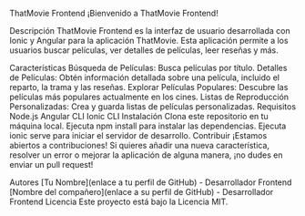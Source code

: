 ThatMovie Frontend
¡Bienvenido a ThatMovie Frontend!

Descripción
ThatMovie Frontend es la interfaz de usuario desarrollada con Ionic y Angular para la aplicación ThatMovie. Esta aplicación permite a los usuarios buscar películas, ver detalles de películas, leer reseñas y más.

Características
Búsqueda de Películas: Busca películas por título.
Detalles de Películas: Obtén información detallada sobre una película, incluido el reparto, la trama y las reseñas.
Explorar Películas Populares: Descubre las películas más populares actualmente en los cines.
Listas de Reproducción Personalizadas: Crea y guarda listas de películas personalizadas.
Requisitos
Node.js
Angular CLI
Ionic CLI
Instalación
Clona este repositorio en tu máquina local.
Ejecuta npm install para instalar las dependencias.
Ejecuta ionic serve para iniciar el servidor de desarrollo.
Contribuir
¡Estamos abiertos a contribuciones! Si quieres añadir una nueva característica, resolver un error o mejorar la aplicación de alguna manera, ¡no dudes en enviar un pull request!

Autores
[Tu Nombre](enlace a tu perfil de GitHub) - Desarrollador Frontend
[Nombre del compañero](enlace a su perfil de GitHub) - Desarrollador Frontend
Licencia
Este proyecto está bajo la Licencia MIT.
